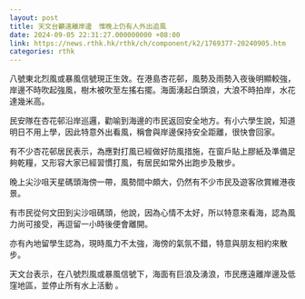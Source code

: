 ```yaml
---
layout: post
title: 天文台籲遠離岸邊　惟晚上仍有人外出追風
date: 2024-09-05 22:31:27.000000000 +08:00
link: https://news.rthk.hk/rthk/ch/component/k2/1769377-20240905.htm
categories: rthk
---
```


八號東北烈風或暴風信號現正生效。在港島杏花邨，風勢及雨勢入夜後明顯較強，岸邊不時吹起強風，樹木被吹至左搖右擺。海面湧起白頭浪，大浪不時拍岸，水花達幾米高。

民安隊在杏花邨沿岸巡邏，勸喻到海邊的市民返回安全地方。有小六學生說，知道明日不用上學，因此特意外出看風，稱會與岸邊保持安全距離，很快會回家。

有不少杏花邨居民表示，為應對打風已經做好防風措施，在窗戶貼上膠紙及準備足夠乾糧，又形容大家已經習慣打風，有居民如常外出跑步及散步。

晚上尖沙咀天星碼頭海傍一帶，風勢間中頗大，仍然有不少市民及遊客欣賞維港夜景。

有市民從何文田到尖沙咀碼頭，他說，因為心情不太好，所以特意來看海，認為風力尚可接受，再逗留一小時後便會離開。

亦有內地留學生認為，現時風力不太強，海傍的氣氛不錯，特意與朋友相約來散步。

天文台表示，在八號烈風或暴風信號下，海面有巨浪及湧浪，市民應遠離岸邊及低窪地區，並停止所有水上活動 。
